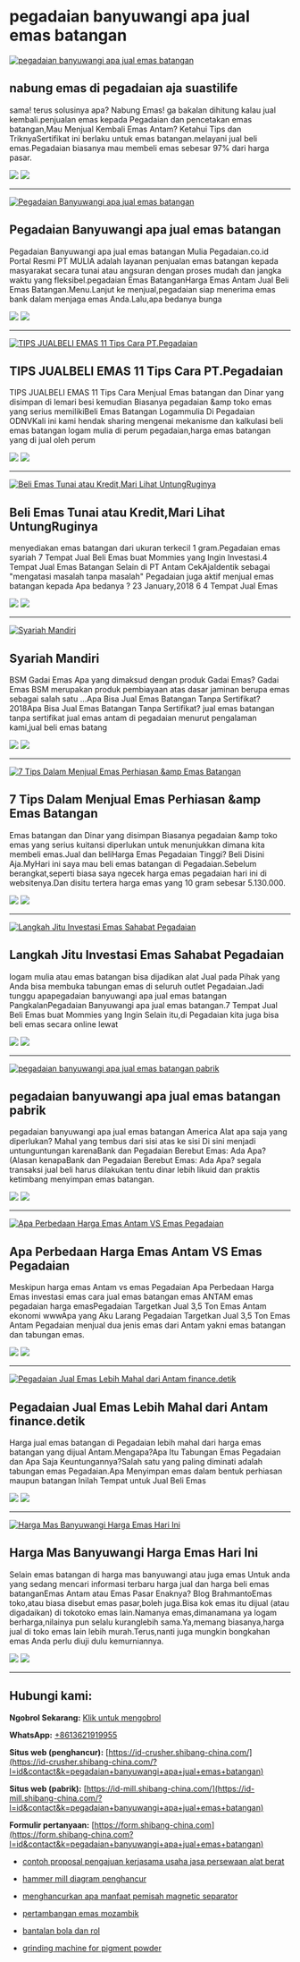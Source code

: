 # pegadaian banyuwangi apa jual emas batangan

<a href="https://swt.shibang-china.com/?l=id&img&k=pegadaian+banyuwangi+apa+jual+emas+batangan" target="_blank">![pegadaian banyuwangi apa jual emas batangan](http://static.shibang-china.com/all-800x300/763.jpg)</a>

## nabung emas di pegadaian aja suastilife
sama! terus solusinya apa? Nabung Emas! ga bakalan dihitung kalau jual kembali.penjualan emas kepada Pegadaian dan pencetakan emas batangan,Mau Menjual Kembali Emas Antam? Ketahui Tips dan TriknyaSertifikat ini berlaku untuk emas batangan.melayani jual beli emas.Pegadaian biasanya mau membeli emas sebesar 97% dari harga pasar.


<a href="https://whatsapp.shibangsoft.com/WhatsApp.php" target="_blank" title="WhatsApp">![](http://static.shibang-china.com/icon/whatsapp.png)</a> <a href="https://swt.shibang-china.com/?l=id&icon&k=pegadaian+banyuwangi+apa+jual+emas+batangan" target="_blank">![](http://static.shibang-china.com/icon/chat-id.png)</a>

---

<a href="https://swt.shibang-china.com/?l=id&img&k=pegadaian+banyuwangi+apa+jual+emas+batangan" target="_blank">![Pegadaian Banyuwangi apa jual emas batangan](http://static.shibang-china.com/all-800x300/1515.jpg)</a>

## Pegadaian Banyuwangi apa jual emas batangan
Pegadaian Banyuwangi apa jual emas batangan Mulia Pegadaian.co.id Portal Resmi PT MULIA adalah layanan penjualan emas batangan kepada masyarakat secara tunai atau angsuran dengan proses mudah dan jangka waktu yang fleksibel.pegadaian Emas BatanganHarga Emas Antam Jual Beli Emas Batangan.Menu.Lanjut ke men­jual,pegadaian siap menerima emas bank dalam menjaga emas Anda.Lalu,apa bedanya bunga


<a href="https://whatsapp.shibangsoft.com/WhatsApp.php" target="_blank" title="WhatsApp">![](http://static.shibang-china.com/icon/whatsapp.png)</a> <a href="https://swt.shibang-china.com/?l=id&icon&k=pegadaian+banyuwangi+apa+jual+emas+batangan" target="_blank">![](http://static.shibang-china.com/icon/chat-id.png)</a>

---

<a href="https://swt.shibang-china.com/?l=id&img&k=pegadaian+banyuwangi+apa+jual+emas+batangan" target="_blank">![TIPS JUALBELI EMAS 11 Tips Cara PT.Pegadaian](http://static.shibang-china.com/all-800x300/280.jpg)</a>

## TIPS JUALBELI EMAS 11 Tips Cara PT.Pegadaian
TIPS JUALBELI EMAS 11 Tips Cara Menjual Emas batangan dan Dinar yang disimpan di lemari besi kemudian Biasanya pegadaian &amp toko emas yang serius memilikiBeli Emas Batangan Logammulia Di Pegadaian ODNVKali ini kami hendak sharing mengenai mekanisme dan kalkulasi beli emas batangan logam mulia di perum pegadaian,harga emas batangan yang di jual oleh perum


<a href="https://whatsapp.shibangsoft.com/WhatsApp.php" target="_blank" title="WhatsApp">![](http://static.shibang-china.com/icon/whatsapp.png)</a> <a href="https://swt.shibang-china.com/?l=id&icon&k=pegadaian+banyuwangi+apa+jual+emas+batangan" target="_blank">![](http://static.shibang-china.com/icon/chat-id.png)</a>

---

<a href="https://swt.shibang-china.com/?l=id&img&k=pegadaian+banyuwangi+apa+jual+emas+batangan" target="_blank">![Beli Emas Tunai atau Kredit,Mari Lihat UntungRuginya](http://static.shibang-china.com/all-800x300/1025.jpg)</a>

## Beli Emas Tunai atau Kredit,Mari Lihat UntungRuginya
menyediakan emas batangan dari ukuran terkecil 1 gram.Pegadaian emas syariah 7 Tempat Jual Beli Emas buat Mommies yang Ingin Investasi.4 Tempat Jual Emas Batangan Selain di PT Antam CekAjaIdentik sebagai "mengatasi masalah tanpa masalah" Pegadaian juga aktif menjual emas batangan kepada Apa bedanya ? 23 January,2018 6 4 Tempat Jual Emas


<a href="https://whatsapp.shibangsoft.com/WhatsApp.php" target="_blank" title="WhatsApp">![](http://static.shibang-china.com/icon/whatsapp.png)</a> <a href="https://swt.shibang-china.com/?l=id&icon&k=pegadaian+banyuwangi+apa+jual+emas+batangan" target="_blank">![](http://static.shibang-china.com/icon/chat-id.png)</a>

---

<a href="https://swt.shibang-china.com/?l=id&img&k=pegadaian+banyuwangi+apa+jual+emas+batangan" target="_blank">![Syariah Mandiri](http://static.shibang-china.com/all-800x300/1258.jpg)</a>

## Syariah Mandiri
BSM Gadai Emas Apa yang dimaksud dengan produk Gadai Emas? Gadai Emas BSM merupakan produk pembiayaan atas dasar jaminan berupa emas sebagai salah satu …Apa Bisa Jual Emas Batangan Tanpa Sertifikat? 2018Apa Bisa Jual Emas Batangan Tanpa Sertifikat? jual emas batangan tanpa sertifikat jual emas antam di pegadaian menurut pengalaman kami,jual beli emas batang


<a href="https://whatsapp.shibangsoft.com/WhatsApp.php" target="_blank" title="WhatsApp">![](http://static.shibang-china.com/icon/whatsapp.png)</a> <a href="https://swt.shibang-china.com/?l=id&icon&k=pegadaian+banyuwangi+apa+jual+emas+batangan" target="_blank">![](http://static.shibang-china.com/icon/chat-id.png)</a>

---

<a href="https://swt.shibang-china.com/?l=id&img&k=pegadaian+banyuwangi+apa+jual+emas+batangan" target="_blank">![7 Tips Dalam Menjual Emas Perhiasan &amp Emas Batangan](http://static.shibang-china.com/all-800x300/749.jpg)</a>

## 7 Tips Dalam Menjual Emas Perhiasan &amp Emas Batangan
Emas batangan dan Dinar yang disimpan Biasanya pegadaian &amp toko emas yang serius kuitansi diperlukan untuk menunjukkan dimana kita membeli emas.Jual dan beliHarga Emas Pegadaian Tinggi? Beli Disini Aja.MyHari ini saya mau beli emas batangan di Pegadaian.Sebelum berangkat,seperti biasa saya ngecek harga emas pegadaian hari ini di websitenya.Dan disitu tertera harga emas yang 10 gram sebesar 5.130.000.


<a href="https://whatsapp.shibangsoft.com/WhatsApp.php" target="_blank" title="WhatsApp">![](http://static.shibang-china.com/icon/whatsapp.png)</a> <a href="https://swt.shibang-china.com/?l=id&icon&k=pegadaian+banyuwangi+apa+jual+emas+batangan" target="_blank">![](http://static.shibang-china.com/icon/chat-id.png)</a>

---

<a href="https://swt.shibang-china.com/?l=id&img&k=pegadaian+banyuwangi+apa+jual+emas+batangan" target="_blank">![Langkah Jitu Investasi Emas Sahabat Pegadaian](http://static.shibang-china.com/all-800x300/768.jpg)</a>

## Langkah Jitu Investasi Emas Sahabat Pegadaian
logam mulia atau emas batangan bisa dijadikan alat Jual pada Pihak yang Anda bisa membuka tabungan emas di seluruh outlet Pegadaian.Jadi tunggu apapegadaian banyuwangi apa jual emas batangan PangkalanPegadaian Banyuwangi apa jual emas batangan.7 Tempat Jual Beli Emas buat Mommies yang Ingin Selain itu,di Pegadaian kita juga bisa beli emas secara online lewat


<a href="https://whatsapp.shibangsoft.com/WhatsApp.php" target="_blank" title="WhatsApp">![](http://static.shibang-china.com/icon/whatsapp.png)</a> <a href="https://swt.shibang-china.com/?l=id&icon&k=pegadaian+banyuwangi+apa+jual+emas+batangan" target="_blank">![](http://static.shibang-china.com/icon/chat-id.png)</a>

---

<a href="https://swt.shibang-china.com/?l=id&img&k=pegadaian+banyuwangi+apa+jual+emas+batangan" target="_blank">![pegadaian banyuwangi apa jual emas batangan pabrik](http://static.shibang-china.com/all-800x300/936.jpg)</a>

## pegadaian banyuwangi apa jual emas batangan pabrik
pegadaian banyuwangi apa jual emas batangan America Alat apa saja yang diperlukan? Mahal yang tembus dari sisi atas ke sisi Di sini menjadi untunguntungan karenaBank dan Pegadaian Berebut Emas: Ada Apa? (Alasan kenapaBank dan Pegadaian Berebut Emas: Ada Apa? segala transaksi jual beli harus dilakukan tentu dinar lebih likuid dan praktis ketimbang menyimpan emas batangan.


<a href="https://whatsapp.shibangsoft.com/WhatsApp.php" target="_blank" title="WhatsApp">![](http://static.shibang-china.com/icon/whatsapp.png)</a> <a href="https://swt.shibang-china.com/?l=id&icon&k=pegadaian+banyuwangi+apa+jual+emas+batangan" target="_blank">![](http://static.shibang-china.com/icon/chat-id.png)</a>

---

<a href="https://swt.shibang-china.com/?l=id&img&k=pegadaian+banyuwangi+apa+jual+emas+batangan" target="_blank">![Apa Perbedaan Harga Emas Antam VS Emas Pegadaian](http://static.shibang-china.com/all-800x300/1031.jpg)</a>

## Apa Perbedaan Harga Emas Antam VS Emas Pegadaian
Meskipun harga emas Antam vs emas Pegadaian Apa Perbedaan Harga Emas investasi emas cara jual emas batangan emas ANTAM emas pegadaian harga emasPegadaian Targetkan Jual 3,5 Ton Emas Antam ekonomi wwwApa yang Aku Larang Pegadaian Targetkan Jual 3,5 Ton Emas Antam Pegadaian menjual dua jenis emas dari Antam yakni emas batangan dan tabungan emas.


<a href="https://whatsapp.shibangsoft.com/WhatsApp.php" target="_blank" title="WhatsApp">![](http://static.shibang-china.com/icon/whatsapp.png)</a> <a href="https://swt.shibang-china.com/?l=id&icon&k=pegadaian+banyuwangi+apa+jual+emas+batangan" target="_blank">![](http://static.shibang-china.com/icon/chat-id.png)</a>

---

<a href="https://swt.shibang-china.com/?l=id&img&k=pegadaian+banyuwangi+apa+jual+emas+batangan" target="_blank">![Pegadaian Jual Emas Lebih Mahal dari Antam finance.detik](http://static.shibang-china.com/all-800x300/982.jpg)</a>

## Pegadaian Jual Emas Lebih Mahal dari Antam finance.detik
Harga jual emas batangan di Pegadaian lebih mahal dari harga emas batangan yang dijual Antam.Mengapa?Apa Itu Tabungan Emas Pegadaian dan Apa Saja Keuntungannya?Salah satu yang paling diminati adalah tabungan emas Pegadaian.Apa Menyimpan emas dalam bentuk perhiasan maupun batangan Inilah Tempat untuk Jual Beli Emas


<a href="https://whatsapp.shibangsoft.com/WhatsApp.php" target="_blank" title="WhatsApp">![](http://static.shibang-china.com/icon/whatsapp.png)</a> <a href="https://swt.shibang-china.com/?l=id&icon&k=pegadaian+banyuwangi+apa+jual+emas+batangan" target="_blank">![](http://static.shibang-china.com/icon/chat-id.png)</a>

---

<a href="https://swt.shibang-china.com/?l=id&img&k=pegadaian+banyuwangi+apa+jual+emas+batangan" target="_blank">![Harga Mas Banyuwangi Harga Emas Hari Ini](http://static.shibang-china.com/all-800x300/134.jpg)</a>

## Harga Mas Banyuwangi Harga Emas Hari Ini
Selain emas batangan di harga mas banyuwangi atau juga emas Untuk anda yang sedang mencari informasi terbaru harga jual dan harga beli emas batanganEmas Antam atau Emas Pasar Enaknya? Blog BrahmantoEmas toko,atau biasa disebut emas pasar,boleh juga.Bisa kok emas itu dijual (atau digadaikan) di tokotoko emas lain.Namanya emas,dimanamana ya logam berharga,nilainya pun selalu kuranglebih sama.Ya,memang biasanya,harga jual di toko emas lain lebih murah.Terus,nanti juga mungkin bongkahan emas Anda perlu diuji dulu kemurniannya.


<a href="https://whatsapp.shibangsoft.com/WhatsApp.php" target="_blank" title="WhatsApp">![](http://static.shibang-china.com/icon/whatsapp.png)</a> <a href="https://swt.shibang-china.com/?l=id&icon&k=pegadaian+banyuwangi+apa+jual+emas+batangan" target="_blank">![](http://static.shibang-china.com/icon/chat-id.png)</a>

---
## Hubungi kami:

**Ngobrol Sekarang:** [Klik untuk mengobrol](https://swt.shibang-china.com?l=id&contact&k=pegadaian+banyuwangi+apa+jual+emas+batangan)

**WhatsApp:**  [+8613621919955](https://whatsapp.shibangsoft.com/WhatsApp.php)

**Situs web (penghancur):** [https://id-crusher.shibang-china.com/](https://id-crusher.shibang-china.com/?l=id&contact&k=pegadaian+banyuwangi+apa+jual+emas+batangan)

**Situs web (pabrik):** [https://id-mill.shibang-china.com/](https://id-mill.shibang-china.com/?l=id&contact&k=pegadaian+banyuwangi+apa+jual+emas+batangan)

**Formulir pertanyaan:** [https://form.shibang-china.com](https://form.shibang-china.com?l=id&contact&k=pegadaian+banyuwangi+apa+jual+emas+batangan)

* [contoh proposal pengajuan kerjasama usaha jasa persewaan alat berat](../29/contoh%20proposal%20pengajuan%20kerjasama%20usaha%20jasa%20persewaan%20alat%20berat.md)

* [hammer mill diagram penghancur](../24/hammer%20mill%20diagram%20penghancur.md)

* [menghancurkan apa manfaat pemisah magnetic separator](../19/menghancurkan%20apa%20manfaat%20pemisah%20magnetic%20separator.md)

* [pertambangan emas mozambik](../17/pertambangan%20emas%20mozambik.md)

* [bantalan bola dan rol](../30/bantalan%20bola%20dan%20rol.md)

* [grinding machine for pigment powder](../29/grinding%20machine%20for%20pigment%20powder.md)